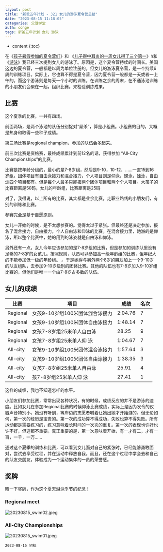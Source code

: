 ```yaml
---
layout: post
title: "新爸五年计划 - 321 女儿的游泳夏令营总结"
date: "2023-08-15 11:18:05"
categories: 父范学堂
auth: conge
tags: 新爸五年计划 女儿 游泳
---
```

* content
{:toc}


在《[孩子暑假参加的夏令营们](https://conge.livingwithfcs.org/2023/08/03/NewDaddy-summer_camps/)》和 《[儿子得中耳炎的一周女儿得了三个第一](https://conge.livingwithfcs.org/2023/07/26/NewDaddy-sick-son-winning-daughter/)》h和《[游泳](https://conge.livingwithfcs.org/2023/07/17/NewDaddy-swim/)》我已经三次提到女儿的游泳了。原因是，这个夏令营持续的时间长。美国这边的夏令营，一般都是以周为单位注册的。但女儿的游泳夏令营，是一个持续6周的训练项目。实际上，它也算不得是夏令营，因为夏令营一般都是一天或者一上午的。而这个游泳则是每天一个小时的训练。在训练之余的周末，在不通泳池训练的小朋友们会聚在一起，组织比赛，来检验训练成果。



## 比赛

这个夏季的比赛，一共有四场。

前面两场，是两个泳池的队伍分别捉对“厮杀”，算是小组赛。小组赛的目的，大概是热身和取得一些种子成绩。

第三场比赛是regional champion，参加的队伍会多起来。

前三次比赛是资格赛，最终成绩累计到前12名的话，获得参加 “All-City Championships”的比赛。

比赛是按年龄分组的，最小的是7-8岁组，然后是9-10，10-12，……一直15到16岁组。团体项目有自由泳接力和混合接力，个人项目则是仰泳，蝶泳，蛙泳，自由泳四个项目都有。但是每个人最多只能报两个团体项目和两个个人项目。大孩子的比赛距离是50码，女儿的年龄组，比赛距离是25码

对了，我得说，以上所有的比赛，其实都是业余比赛，走职业路线的小朋友们，有别的训练和比赛。

参赛完全是基于自愿原则。

女儿一开始的时候，是不太想参赛的。觉得太过于紧张。但最终还是决定参加，报名了混合接力，自由接力，个人自由泳和仰泳的比赛。在混合接力里，她游的是仰泳，所以整个比赛中，她的用到的泳姿就是自由泳和仰泳。

另外还有一点，女儿今年应该参加的是7-8岁组的比赛，但是参加的训练队里没有足够的7-8岁的女孩儿。按照规则，队员可以参加高一级年龄组的比赛，但年纪大的不能参加低一级的年龄组。
。于是她得与另外两个8岁的朋友加上一个9-10岁的队友组队，去参加9-10岁级别的团体比赛。其他的队伍也有7-8岁加入9-10岁组比赛的，但他们是唯一一个由7-8岁占多数的队伍。


## 女儿的成绩

| 比赛 |项目|成绩|名次|
|----|----|----|----|
|Regional|女孩9-10岁组100米团体混合泳接力|2:04.76| 7 |
|Regional|女孩9-10岁组100米团体自由泳接力|1:48.14| 7 |
|Regional|女孩7-8岁组25米单人自由泳| 28.25 | 9 |
|Regional|女孩7-8岁组25米单人仰  泳| 1:04.67| 7 |
|All-city|女孩9-10岁组100米团体混合泳接力|1:57.64|3|
|All-city|女孩9-10岁组100米团体自由泳接力|1:38.35|3|
|All-city|女孩7-8岁组25米单人自由泳|25.91| 4 |
|All-city|孩7-8岁组25米单人仰  泳|27.41| 1|

这样的成绩，我也不知道怎样的水平。

小朋友们参加比赛，常常出现各种状况，有的时候，成绩反应的并不是游泳的速度。比如女儿在参加Regional比赛的时候仰泳比赛成绩，实际上是因为发令的仪器声音特别小，她没有听到，等岸边的志愿者喊着让她出她才开始游的。但无论如何，第一次的经历是宝贵的。第一次的成功算不得成功，失败也算不得失败。所有运动都是需要练习的，练习意味着长时间的一次次的重复。第一次的表现也许好也许不好，但这都不重要。真正重要的是，第一次意味着开始，有一才有二，才有一百，一千，一万……

通过这个夏季的训练和比赛，可以看到女儿面对自己的紧张时，已经能够勇敢面对，尝试去享受过程，并在运动中释放自我。而且，还在这个过程中学会去和自己的队友交朋友，体验成为一个运动集体的一员的荣誉感。

## 奖牌

晒一下奖牌，作为这个夏天游泳季节的纪念！

### Regional meet

![20230815_swim02.jpeg](https://s2.loli.net/2023/08/16/ziRjkUY7Ey2CIlT.jpg)

### All-City Championships

![20230815_swim01.jpeg](https://s2.loli.net/2023/08/16/hiPXLKGoyUFp4AQ.jpg)

```
2023-08-15 初稿
```
